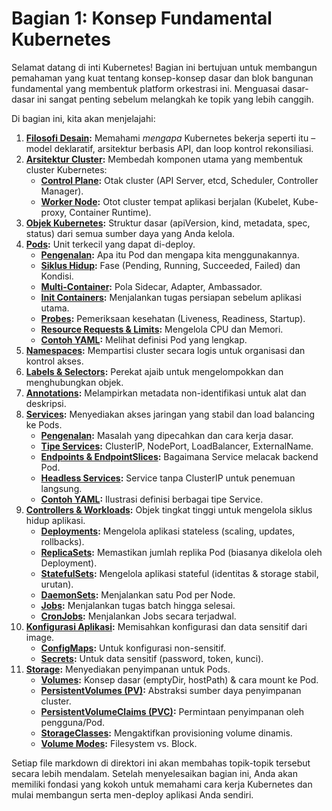 # Bagian 1: Konsep Fundamental Kubernetes

Selamat datang di inti Kubernetes! Bagian ini bertujuan untuk membangun pemahaman yang kuat tentang konsep-konsep dasar dan blok bangunan fundamental yang membentuk platform orkestrasi ini. Menguasai dasar-dasar ini sangat penting sebelum melangkah ke topik yang lebih canggih.

Di bagian ini, kita akan menjelajahi:

1.  **[Filosofi Desain](./01-filosofi-desain.md):** Memahami *mengapa* Kubernetes bekerja seperti itu – model deklaratif, arsitektur berbasis API, dan loop kontrol rekonsiliasi.
2.  **[Arsitektur Cluster](./02-arsitektur-cluster/):** Membedah komponen utama yang membentuk cluster Kubernetes:
    *   **[Control Plane](./02-arsitektur-cluster/control-plane.md):** Otak cluster (API Server, etcd, Scheduler, Controller Manager).
    *   **[Worker Node](./02-arsitektur-cluster/worker-node.md):** Otot cluster tempat aplikasi berjalan (Kubelet, Kube-proxy, Container Runtime).
3.  **[Objek Kubernetes](./03-objek-kubernetes.md):** Struktur dasar (apiVersion, kind, metadata, spec, status) dari semua sumber daya yang Anda kelola.
4.  **[Pods](./04-pods/):** Unit terkecil yang dapat di-deploy.
    *   **[Pengenalan](./04-pods/pengenalan-pods.md):** Apa itu Pod dan mengapa kita menggunakannya.
    *   **[Siklus Hidup](./04-pods/siklus-hidup-pod.md):** Fase (Pending, Running, Succeeded, Failed) dan Kondisi.
    *   **[Multi-Container](./04-pods/multi-container-pods.md):** Pola Sidecar, Adapter, Ambassador.
    *   **[Init Containers](./04-pods/init-containers.md):** Menjalankan tugas persiapan sebelum aplikasi utama.
    *   **[Probes](./04-pods/pod-probes.md):** Pemeriksaan kesehatan (Liveness, Readiness, Startup).
    *   **[Resource Requests & Limits](./04-pods/resource-requests-limits.md):** Mengelola CPU dan Memori.
    *   **[Contoh YAML](./04-pods/contoh-pod-yaml.md):** Melihat definisi Pod yang lengkap.
5.  **[Namespaces](./05-namespaces.md):** Mempartisi cluster secara logis untuk organisasi dan kontrol akses.
6.  **[Labels & Selectors](./06-labels-selectors.md):** Perekat ajaib untuk mengelompokkan dan menghubungkan objek.
7.  **[Annotations](./07-annotations.md):** Melampirkan metadata non-identifikasi untuk alat dan deskripsi.
8.  **[Services](./08-services/):** Menyediakan akses jaringan yang stabil dan load balancing ke Pods.
    *   **[Pengenalan](./08-services/pengenalan-services.md):** Masalah yang dipecahkan dan cara kerja dasar.
    *   **[Tipe Services](./08-services/tipe-services.md):** ClusterIP, NodePort, LoadBalancer, ExternalName.
    *   **[Endpoints & EndpointSlices](./08-services/endpoints-endpointslices.md):** Bagaimana Service melacak backend Pod.
    *   **[Headless Services](./08-services/headless-services.md):** Service tanpa ClusterIP untuk penemuan langsung.
    *   **[Contoh YAML](./08-services/contoh-service-yaml.md):** Ilustrasi definisi berbagai tipe Service.
9.  **[Controllers & Workloads](./09-controllers-workloads/):** Objek tingkat tinggi untuk mengelola siklus hidup aplikasi.
    *   **[Deployments](./09-controllers-workloads/01-deployments.md):** Mengelola aplikasi stateless (scaling, updates, rollbacks).
    *   **[ReplicaSets](./09-controllers-workloads/02-replicasets.md):** Memastikan jumlah replika Pod (biasanya dikelola oleh Deployment).
    *   **[StatefulSets](./09-controllers-workloads/03-statefulsets.md):** Mengelola aplikasi stateful (identitas & storage stabil, urutan).
    *   **[DaemonSets](./09-controllers-workloads/04-daemonsets.md):** Menjalankan satu Pod per Node.
    *   **[Jobs](./09-controllers-workloads/05-jobs.md):** Menjalankan tugas batch hingga selesai.
    *   **[CronJobs](./09-controllers-workloads/06-cronjobs.md):** Menjalankan Jobs secara terjadwal.
10. **[Konfigurasi Aplikasi](./10-konfigurasi-aplikasi/):** Memisahkan konfigurasi dan data sensitif dari image.
    *   **[ConfigMaps](./10-konfigurasi-aplikasi/01-configmaps.md):** Untuk konfigurasi non-sensitif.
    *   **[Secrets](./10-konfigurasi-aplikasi/02-secrets.md):** Untuk data sensitif (password, token, kunci).
11. **[Storage](./11-storage/):** Menyediakan penyimpanan untuk Pods.
    *   **[Volumes](./11-storage/01-volumes.md):** Konsep dasar (emptyDir, hostPath) & cara mount ke Pod.
    *   **[PersistentVolumes (PV)](./11-storage/02-persistentvolumes-pv.md):** Abstraksi sumber daya penyimpanan cluster.
    *   **[PersistentVolumeClaims (PVC)](./11-storage/03-persistentvolumeclaims-pvc.md):** Permintaan penyimpanan oleh pengguna/Pod.
    *   **[StorageClasses](./11-storage/04-storageclasses.md):** Mengaktifkan provisioning volume dinamis.
    *   **[Volume Modes](./11-storage/05-volume-modes.md):** Filesystem vs. Block.

Setiap file markdown di direktori ini akan membahas topik-topik tersebut secara lebih mendalam. Setelah menyelesaikan bagian ini, Anda akan memiliki fondasi yang kokoh untuk memahami cara kerja Kubernetes dan mulai membangun serta men-deploy aplikasi Anda sendiri.
